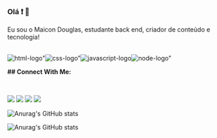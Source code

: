 ### Olá :exclamation: 👋 
Eu sou o Maicon Douglas, estudante back end, criador de conteúdo e tecnologia!

<br>
<img src="https://img.shields.io/badge/HTML5-E34F26?style=for-the-badge&logo=html5&logoColor=white" alt=html-logo" /><img src="https://img.shields.io/badge/CSS3-1572B6?style=for-the-badge&logo=css3&logoColor=white" alt=css-logo" /><img src="https://img.shields.io/badge/JavaScript-F7DF1E?style=for-the-badge&logo=javascript&logoColor=black" alt=javascript-logo><img src="https://img.shields.io/badge/Node.js-43853D?style=for-the-badge&logo=node.js&logoColor=white" alt=node-logo">
<br>

<b>## Connect With Me:</b>

<br>


  <a href="https://instagram.com/maicondouglasgf" target="_blank"><img src="https://img.shields.io/badge/-Instagram-%23E4405F?style=for-the-badge&logo=instagram&logoColor=white" target="_blank"></a>
  <a href="https://www.youtube.com/maicond" target="_blank"><img src="https://img.shields.io/badge/YouTube-FF0000?style=for-the-badge&logo=youtube&logoColor=white" target="_blank"></a>
 	<a href="https://www.twitch.tv/maicond23" target="_blank"><img src="https://img.shields.io/badge/Twitch-9146FF?style=for-the-badge&logo=twitch&logoColor=white" target="_blank"></a>
 <a href="https://discord.gg/maicond23" target="_blank"><img src="https://img.shields.io/badge/Discord-7289DA?style=for-the-badge&logo=discord&logoColor=white" target="_blank"></a> 
  
 

  ![Anurag's GitHub stats](https://github-readme-stats.vercel.app/api?username=anuraghazra&show_icons=true&theme=transparent)

 ![Anurag's GitHub stats](https://github-readme-stats.vercel.app/api?username=MaiconDouglasGF&show_icons=true&theme=radical)
